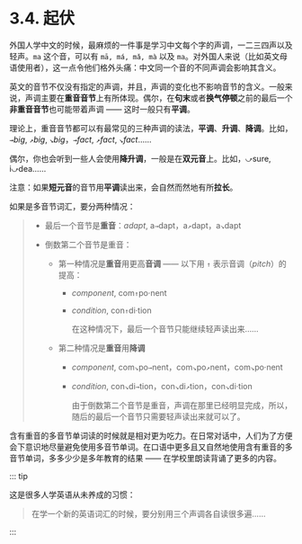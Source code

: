 # 3.4. 起伏

外国人学中文的时候，最麻烦的一件事是学习中文每个字的声调，一二三四声以及轻声。`ma` 这个音，可以有 `mā, má, mǎ, mà` 以及 `ma`。对外国人来说（比如英文母语使用者），这一点令他们格外头痛：中文同一个音的不同声调会影响其含义。

英文的音节不仅没有指定的声调，并且，声调的变化也不影响音节的含义。一般来说，声调主要在**重音音节**上有所体现。偶尔，在**句末**或者**换气停顿**之前的最后一个**非重音音节**也可能带着声调 —— 这时一般只有**平调**。

理论上，重音音节都可以有最常见的三种声调的读法，**平调**、**升调**、**降调**。比如，`→`*big*, `↗`*big*, `↘`*big*，`→`*fact*, `↗`*fact*, `↘`*fact*……

偶尔，你也会听到一些人会使用**降升调**，一般是在**双元音**上。比如，`⤻`sure, i`⤻`dea……

注意：如果**短元音**的音节用**平调**读出来，会自然而然地有所**拉长**。

如果是多音节词汇，要分两种情况：

> * 最后一个音节是**重音**：*adapt*, a`→`dapt，a`↗`dapt，a`↘`dapt
>
> * 倒数第二个音节是重音：
>
>   * 第一种情况是**重音**用更高**音调** —— 以下用 `↑` 表示音调（*pitch*）的提高：
>
>     * *component*, com`↑`po·nent
>
>     * *condition*, con`↑`di·tion
>
>       在这种情况下，最后一个音节只能继续轻声读出来……
>
>   * 第二种情况是**重音**用**降调**
>
>     * *component*, com`↘`po`→`nent，com`↘`po`↗`nent，com`↘`po·nent
>
>     * *condition*, con`↘`di`→`tion，con`↘`di`↗`tion，con`↘`di·tion
>
>       由于倒数第二个音节是重音，声调在那里已经明显完成，所以，随后的最后一个音节只需要轻声读出来就可以了。


含有重音的多音节单词读的时候就是相对更为吃力。在日常对话中，人们为了方便会下意识地尽量避免使用多音节单词。在口语中更多且又自然地使用含有重音的多音节单词，多多少少是多年教育的结果 —— 在学校里朗读背诵了更多的内容。



::: tip

这是很多人学英语从未养成的习惯：
> 在学一个新的英语词汇的时候，要分别用三个声调各自读很多遍……

:::